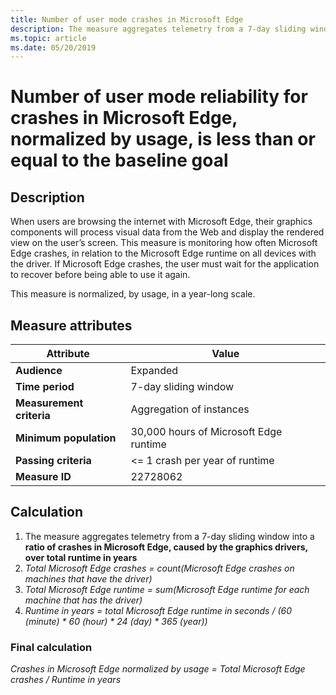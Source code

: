 ```yaml
---
title: Number of user mode crashes in Microsoft Edge
description: The measure aggregates telemetry from a 7-day sliding window into a ratio of crashes in Microsoft Edge, caused by the graphics drivers, over total runtime in years 
ms.topic: article
ms.date: 05/20/2019
---
```


# Number of user mode reliability for crashes in Microsoft Edge, normalized by usage, is less than or equal to the baseline goal

## Description

When users are browsing the internet with Microsoft Edge, their graphics components will process visual data from the Web and display the rendered view on the user’s screen. This measure is monitoring how often Microsoft Edge crashes, in relation to the Microsoft Edge runtime on all devices with the driver. If Microsoft Edge crashes, the user must wait for the application to recover before being able to use it again.

This measure is normalized, by usage, in a year-long scale.

## Measure attributes

|Attribute|Value|
|----|----|
|**Audience**|Expanded|
|**Time period**|7-day sliding window|
|**Measurement criteria**|Aggregation of instances|
|**Minimum population**|30,000 hours of Microsoft Edge runtime|
|**Passing criteria**|<= 1 crash per year of runtime|
|**Measure ID**|22728062|

## Calculation

1. The measure aggregates telemetry from a 7-day sliding window into a **ratio of crashes in Microsoft Edge, caused by the graphics drivers, over total runtime in years**
2. *Total Microsoft Edge crashes = count(Microsoft Edge crashes on machines that have the driver)*
3. *Total Microsoft Edge runtime = sum(Microsoft Edge runtime for each machine that has the driver)*
4. *Runtime in years = total Microsoft Edge runtime in seconds / (60 (minute) \* 60 (hour) \* 24 (day) \* 365 (year))*


### Final calculation

*Crashes in Microsoft Edge normalized by usage = Total Microsoft Edge crashes / Runtime in years*
